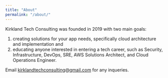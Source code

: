 ```yaml
---
title: "About"
permalink: "/about/"
---
```


Kirkland Tech Consulting was founded in 2019 with two main goals: 
1. creating solutions for your app needs, specifically cloud architecture and implementation and
2. educating anyone interested in entering a tech career, such as Security, Infrastructure, DevOps, SRE, AWS Solutions Architect, and Cloud Operations Engineer.

Email kirklandtechconsulting@gmail.com for any inqueries. 